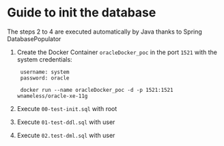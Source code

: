 # Guide to init the database

The steps 2 to 4 are executed automatically by Java thanks to Spring DatabasePopulator

1. Create the Docker Container `oracleDocker_poc` in the port `1521` with the system credentials:

        username: system
        password: oracle

        docker run --name oracleDocker_poc -d -p 1521:1521 wnameless/oracle-xe-11g

2. Execute `00-test-init.sql` with root
3. Execute `01-test-ddl.sql` with user
4. Execute `02.test-dml.sql` with user